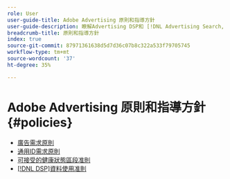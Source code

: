 ```yaml
---
role: User
user-guide-title: Adobe Advertising 原則和指導方針
user-guide-description: 瞭解Advertising DSP和 [!DNL Advertising Search, Social, & Commerce]的原則和指導方針。
breadcrumb-title: 原則和指導方針
index: true
source-git-commit: 87971361638d5d7d36c07b8c322a533f79705745
workflow-type: tm+mt
source-wordcount: '37'
ht-degree: 35%

---
```



# Adobe Advertising 原則和指導方針 {#policies}

+ [廣告需求原則](/help/policies/ad-requirements-policy.md)
+ [通用ID需求原則](/help/policies/universal-id-policy.md)
+ [可接受的健康狀態區段准則](/help/policies/health-segment-guidelines.md)
+ [[!DNL DSP]資料使用准則](/help/policies/data-usage-guidelines.md)
